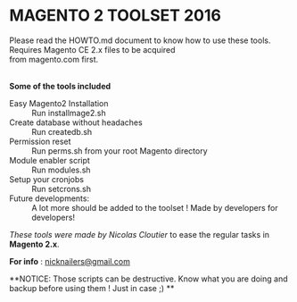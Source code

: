 # MAGENTO 2 TOOLSET 2016

Please read the HOWTO.md document to know how to use these tools. Requires Magento CE 2.x files to be acquired<br/>
from magento.com first.<br/><br/>

**Some of the tools included**

<dl>
<dt>Easy Magento2 Installation</dt>
<dd>Run installmage2.sh</dd>
<dt>Create database without headaches</dt>
<dd>Run createdb.sh</dd>
<dt>Permission reset</dt>
<dd>Run perms.sh from your root Magento directory</dd>
<dt>Module enabler script</dt>
<dd>Run modules.sh</dd>
<dt>Setup your cronjobs</dt>
<dd>Run setcrons.sh</dd>
<dt>Future developments:</dt>
<dd>A lot more should be added to the toolset ! Made by developers for developers!</dd>
</dl>


*These tools were made by Nicolas Cloutier* to ease the regular tasks in **Magento 2.x**. 

**For info** : [nicknailers@gmail.com](mailto:nicknailers@gmail.com)

**NOTICE: Those scripts can be destructive. Know what you are doing and backup before using
them ! Just in case ;) **


